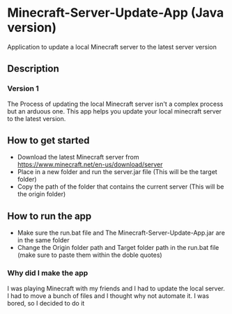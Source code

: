 # Minecraft-Server-Update-App (Java version)

Application to update a local Minecraft server to the latest server version

## Description

### Version 1

The Process of updating the local Minecraft server isn't a complex process but an arduous one. This app helps you update your local minecraft server to the latest version.

## How to get started

- Download the latest Minecraft server from https://www.minecraft.net/en-us/download/server
- Place in a new folder and run the server.jar file (This will be the target folder)
- Copy the path of the folder that contains the current server (This will be the origin folder)

## How to run the app

- Make sure the run.bat file and The Minecraft-Server-Update-App.jar are in the same folder
- Change the Origin folder path and Target folder path in the run.bat file (make sure to paste them within the doble quotes)

### Why did I make the app

I was playing Minecraft with my friends and I had to update the local server. I had to move a bunch of files and I thought why not automate it. I was bored, so I decided to do it
